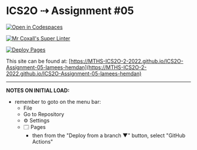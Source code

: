 # ICS2O ⇢ Assignment #05

[![Open in Codespaces](https://classroom.github.com/assets/launch-codespace-7f7980b617ed060a017424585567c406b6ee15c891e84e1186181d67ecf80aa0.svg)](https://classroom.github.com/open-in-codespaces?assignment_repo_id=11208095)

[![Mr Coxall's Super Linter](https://github.com/MTHS-ICS2O-2-2022/ICS2O-Assignment-05-lamees-hemdan/workflows/Mr%20Coxall's%20Super%20Linter/badge.svg)](https://github.com/MTHS-ICS2O-2-2022/ICS2O-Assignment-05-lamees-hemdan/actions)

[![Deploy Pages](https://github.com/MTHS-ICS2O-2-2022/ICS2O-Assignment-05-lamees-hemdan/workflows/Deploy%20Pages/badge.svg)](https://github.com/MTHS-ICS2O-2-2022/ICS2O-Assignment-05-lamees-hemdan/actions)

This site can be found at: [https://MTHS-ICS2O-2-2022.github.io/ICS2O-Assignment-05-lamees-hemdan](https://MTHS-ICS2O-2-2022.github.io/ICS2O-Assignment-05-lamees-hemdan)

---

**NOTES ON INITIAL LOAD:**
- remember to goto on the menu bar:
  - File
  - Go to Repository
  - ⚙ Settings
  - 🗔 Pages
    - then from the "Deploy from a branch ▼" button, select "GitHub Actions"

